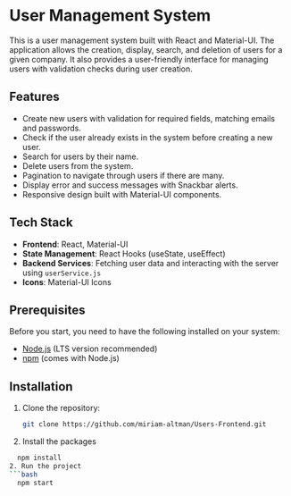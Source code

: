 # User Management System

This is a user management system built with React and Material-UI. The application allows the creation, display, search, and deletion of users for a given company. It also provides a user-friendly interface for managing users with validation checks during user creation.

## Features

- Create new users with validation for required fields, matching emails and passwords.
- Check if the user already exists in the system before creating a new user.
- Search for users by their name.
- Delete users from the system.
- Pagination to navigate through users if there are many.
- Display error and success messages with Snackbar alerts.
- Responsive design built with Material-UI components.

## Tech Stack

- **Frontend**: React, Material-UI
- **State Management**: React Hooks (useState, useEffect)
- **Backend Services**: Fetching user data and interacting with the server using `userService.js`
- **Icons**: Material-UI Icons

## Prerequisites

Before you start, you need to have the following installed on your system:

- [Node.js](https://nodejs.org/) (LTS version recommended)
- [npm](https://www.npmjs.com/) (comes with Node.js)

## Installation

1. Clone the repository:
   ```bash
   git clone https://github.com/miriam-altman/Users-Frontend.git
2. Install the packages
 ```bash
   npm install
2. Run the project
 ```bash
   npm start